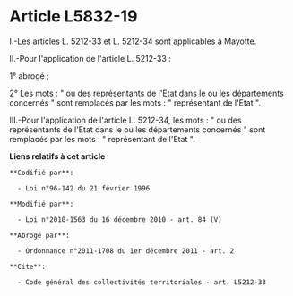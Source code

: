 # Article L5832-19

I.-Les articles L. 5212-33 et L. 5212-34 sont applicables à Mayotte. 

II.-Pour l'application de l'article L. 5212-33 : 

1° abrogé ; 

2° Les mots : " ou des représentants de l'Etat dans le ou les départements concernés " sont remplacés par les mots : "
représentant de l'Etat ". 

III.-Pour l'application de l'article L. 5212-34, les mots : " ou des représentants de l'Etat dans le ou les départements
concernés " sont remplacés par les mots : " représentant de l'Etat ".

**Liens relatifs à cet article**

	**Codifié par**:

	  - Loi n°96-142 du 21 février 1996

	**Modifié par**:

	  - Loi n°2010-1563 du 16 décembre 2010 - art. 84 (V)

	**Abrogé par**:

	  - Ordonnance n°2011-1708 du 1er décembre 2011 - art. 2

	**Cite**:

	  - Code général des collectivités territoriales - art. L5212-33
